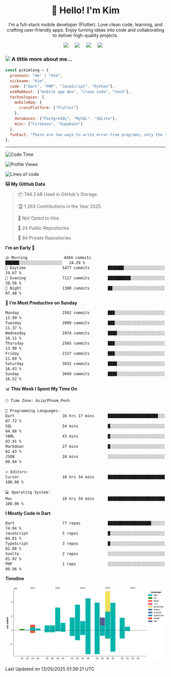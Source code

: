 <h1 align="center">👋 Hello! I'm Kim</h1>

<p align="center">
   I'm a full-stack mobile developer (Flutter). Love clean code, learning, and crafting user-friendly apps. Enjoy turning ideas into code and collaborating to deliver high-quality projects.
</p>

<p align="center">
  <a href="mailto:pochkimlong88@gmail.com"><img src="https://img.shields.io/badge/gmail-%23D14836.svg?&style=for-the-badge&logo=gmail&logoColor=white" /></a>&nbsp;&nbsp;&nbsp;&nbsp;
  <a href="https://t.me/pochkimlong/"><img src="https://img.shields.io/badge/telegram-%230077B5.svg?&style=for-the-badge&logo=telegram&logoColor=white" /></a>&nbsp;&nbsp;&nbsp;&nbsp;
  <a href="https://www.youtube.com/@PochKimlong/"><img src="https://img.shields.io/badge/youtube-%23dc2743.svg?&style=for-the-badge&logo=youtube&logoColor=white" /></a>&nbsp;&nbsp;&nbsp;&nbsp;
  <a href="https://www.tiktok.com/@pckimlong/"><img src="https://img.shields.io/badge/tiktok-%23000000.svg?&style=for-the-badge&logo=tiktok&logoColor=white" /></a>&nbsp;&nbsp;&nbsp;&nbsp;
</p>

### <img src="https://media.giphy.com/media/VgCDAzcKvsR6OM0uWg/giphy.gif" width="50"> A little more about me...  

```javascript
const pckimlong = {
  pronouns: "He" | "Him",
  nickname: "Kim",
  code: ["Dart", "PHP", "JavaScript", "Python"],
  askMeAbout: ["mobile app dev", "clean code", "tech"],
  technologies: {
    mobileApp: {
      crossPlatform: ["Flutter"]
    },
    databases: ["PostgreSQL", "MySQL", "SQLite"],
    misc: ["Firebase", "Supabase"]
  },
  funFact: "There are two ways to write error-free programs; only the third one works."
};
```
---

<!--START_SECTION:waka-->
![Code Time](http://img.shields.io/badge/Code%20Time-1%2C487%20hrs%2030%20mins-blue)

![Profile Views](http://img.shields.io/badge/Profile%20Views-1-blue)

![Lines of code](https://img.shields.io/badge/From%20Hello%20World%20I%27ve%20Written-35.4%20million%20lines%20of%20code-blue)

**🐱 My GitHub Data** 

> 📦 744.3 kB Used in GitHub's Storage 
 > 
> 🏆 1,263 Contributions in the Year 2025
 > 
> 🚫 Not Opted to Hire
 > 
> 📜 24 Public Repositories 
 > 
> 🔑 84 Private Repositories 
 > 
**I'm an Early 🐤** 

```text
🌞 Morning                4484 commits        ██████░░░░░░░░░░░░░░░░░░░   24.29 % 
🌆 Daytime                5477 commits        ███████░░░░░░░░░░░░░░░░░░   29.67 % 
🌃 Evening                7117 commits        ██████████░░░░░░░░░░░░░░░   38.56 % 
🌙 Night                  1380 commits        ██░░░░░░░░░░░░░░░░░░░░░░░   07.48 % 
```
📅 **I'm Most Productive on Sunday** 

```text
Monday                   2582 commits        ███░░░░░░░░░░░░░░░░░░░░░░   13.99 % 
Tuesday                  2099 commits        ███░░░░░░░░░░░░░░░░░░░░░░   11.37 % 
Wednesday                2974 commits        ████░░░░░░░░░░░░░░░░░░░░░   16.11 % 
Thursday                 2565 commits        ███░░░░░░░░░░░░░░░░░░░░░░   13.90 % 
Friday                   2157 commits        ███░░░░░░░░░░░░░░░░░░░░░░   11.69 % 
Saturday                 3032 commits        ████░░░░░░░░░░░░░░░░░░░░░   16.43 % 
Sunday                   3049 commits        ████░░░░░░░░░░░░░░░░░░░░░   16.52 % 
```


📊 **This Week I Spent My Time On** 

```text
🕑︎ Time Zone: Asia/Phnom_Penh

💬 Programming Languages: 
Dart                     16 hrs 17 mins      ██████████████████████░░░   87.72 % 
SQL                      54 mins             █░░░░░░░░░░░░░░░░░░░░░░░░   04.88 % 
YAML                     43 mins             █░░░░░░░░░░░░░░░░░░░░░░░░   03.91 % 
Markdown                 27 mins             █░░░░░░░░░░░░░░░░░░░░░░░░   02.43 % 
JSON                     10 mins             ░░░░░░░░░░░░░░░░░░░░░░░░░   00.94 % 

🔥 Editors: 
Cursor                   18 hrs 34 mins      █████████████████████████   100.00 % 

💻 Operating System: 
Mac                      18 hrs 34 mins      █████████████████████████   100.00 % 
```

**I Mostly Code in Dart** 

```text
Dart                     77 repos            ███████████████████░░░░░░   74.04 % 
JavaScript               5 repos             █░░░░░░░░░░░░░░░░░░░░░░░░   04.81 % 
TypeScript               3 repos             █░░░░░░░░░░░░░░░░░░░░░░░░   02.88 % 
Svelte                   2 repos             ░░░░░░░░░░░░░░░░░░░░░░░░░   01.92 % 
PHP                      1 repo              ░░░░░░░░░░░░░░░░░░░░░░░░░   00.96 % 
```



**Timeline**

![Lines of Code chart](https://raw.githubusercontent.com/pckimlong/pckimlong/main/assets/bar_graph.png)


 Last Updated on 13/05/2025 01:39:21 UTC
<!--END_SECTION:waka-->

<!---
PochKimlong/PochKimlong is a ✨ special ✨ repository because its `README.md` (this file) appears on your GitHub profile.
You can click the Preview link to take a look at your changes.
--->
